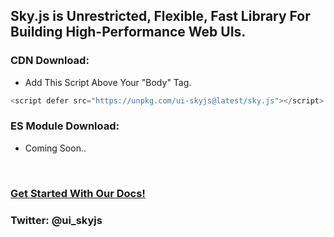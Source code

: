 ## Sky.js is Unrestricted, Flexible, Fast Library For Building High-Performance Web UIs.

### CDN Download:
- Add This Script Above Your "Body" Tag.
```js
<script defer src="https://unpkg.com/ui-skyjs@latest/sky.js"></script>
```

### ES Module Download:
- Coming Soon..
<!-- - Add This Script Above Your "Body" Tag.
``` import from  ``` -->
<br>

### [Get Started With Our Docs!](https://ui-skyjs.net)

### Twitter: @ui_skyjs